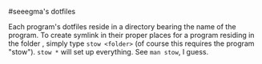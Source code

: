 #seeegma's dotfiles

Each program's dotfiles reside in a directory bearing the name of the program. To create symlink in their proper places for a program residing in the folder <folder>, simply type `stow <folder>` (of course this requires the program "stow"). `stow *` will set up everything. See `man stow`, I guess.
